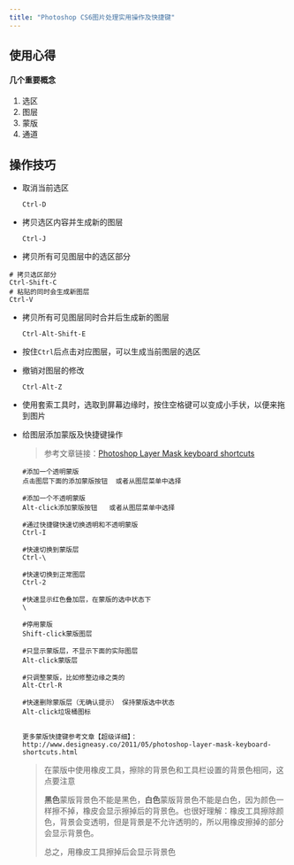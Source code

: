 ```yaml
---
title: "Photoshop CS6图片处理实用操作及快捷键"
---
```


## 使用心得

#### 几个重要概念

1. 选区
2. 图层
3. 蒙版
4. 通道

## 操作技巧

+ 取消当前选区

  ```shell
  Ctrl-D
  ```

+ 拷贝选区内容并生成新的图层

  ```shell
  Ctrl-J
  ```

+  拷贝所有可见图层中的选区部分

  ```shell
  # 拷贝选区部分
  Ctrl-Shift-C
  # 粘贴的同时会生成新图层
  Ctrl-V
  ```

+ 拷贝所有可见图层同时合并后生成新的图层

  ```shell
  Ctrl-Alt-Shift-E
  ```

+ 按住`Ctrl`后点击对应图层，可以生成当前图层的选区

+ 撤销对图层的修改

  ```shell
  Ctrl-Alt-Z
  ```

+ 使用套索工具时，选取到屏幕边缘时，按住空格键可以变成小手状，以便来拖到图片

+ 给图层添加蒙版及快捷键操作

  > 参考文章链接：[Photoshop Layer Mask keyboard shortcuts](http://www.designeasy.co/2011/05/photoshop-layer-mask-keyboard-shortcuts.html)

  ```shell
  #添加一个透明蒙版
  点击图层下面的添加蒙版按钮  或者从图层菜单中选择

  #添加一个不透明蒙版
  Alt-click添加蒙版按钮   或者从图层菜单中选择

  #通过快捷键快速切换透明和不透明蒙版
  Ctrl-I

  #快速切换到蒙版层
  Ctrl-\

  #快速切换到正常图层
  Ctrl-2

  #快速显示红色叠加层，在蒙版的选中状态下
  \

  #停用蒙版
  Shift-click蒙版图层

  #只显示蒙版层，不显示下面的实际图层
  Alt-click蒙版层

  #只调整蒙版，比如修整边缘之类的
  Alt-Ctrl-R

  #快速删除蒙版层（无确认提示） 保持蒙版选中状态
  Alt-click垃圾桶图标


  更多蒙版快捷键参考文章【超级详细】：http://www.designeasy.co/2011/05/photoshop-layer-mask-keyboard-shortcuts.html
  ```

  > 在蒙版中使用橡皮工具，擦除的背景色和工具栏设置的背景色相同，这点要注意
  >
  > **黑色**蒙版背景色不能是黑色，**白色**蒙版背景色不能是白色，因为颜色一样擦不掉，橡皮会显示擦掉后的背景色。也很好理解：橡皮工具擦除颜色，背景会变透明，但是背景是不允许透明的，所以用橡皮擦掉的部分会显示背景色。
  >
  > 总之，用橡皮工具擦掉后会显示背景色